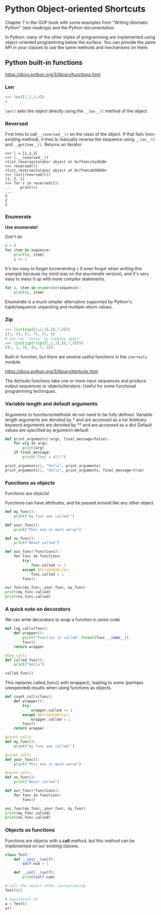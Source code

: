 Python Object-oriented Shortcuts
======================

Chapter 7 in the OOP book with some examples from "Writing Idiomatic Python" (see readings) and the Python documentation.

In Python: many of the other styles of programming are implemented using object-oriented programming below the surface. You can provide the same API in your classes to use the same methods and mechanisms on them.

Python built-in functions
-------------------------

https://docs.python.org/3/library/functions.html

### Len

```python
>>> len([1,2,3,4])
4
```

`len()` asks the object directly using the `__len__()` method of the object.


### Reversed

First tries to call `__reversed__()` on the class of the object. If that fails (non-existing method), it tries to manually reverse the sequence using `__len__()` and `__getitem__()`. Returns an iterator.

```
>>> l = [1,2,3]
>>> l.__reversed__()
<list_reverseiterator object at 0x7fe4cc5a36d8>
>>> reversed(l)
<list_reverseiterator object at 0x7fe4ca939898>
>>> list(reversed(l))
[3, 2, 1]
>>> for v in reversed(l):
...    print(v)
...
3
2
1
```


### Enumerate

__Use enumerate!__

Don't do
```python
i = 0
for item in sequence:
    print(i, item)
    i += 1
````

It's too easy to forget incrementing `i` (I even forgot when writing this example because my mind was on the enumerate version), and it's very easy to mess it up with more complex statements.


```python
for i, item in enumerate(sequence):
    print(i, item)
````

Enumerate is a much simpler alternative supported by Python's tuple/sequence unpacking and multiple return values.




###  Zip

```python
>>> list(zip([1,2,3],[6,7,8]))
[(1, 6), (2, 7), (3, 8)
# you can "unzip" by zipping again:
>>> list(zip(*zip([1,2,3],[6,7,8])))
[(1, 2, 3), (6, 7, 8)]
```

Built-in function, but there are several useful functions in the `itertools` module:

https://docs.python.org/3/library/itertools.html

The itertools functions take one or more input sequences and produce output sequences or objects/iterators. Useful for some functional programming techniques.

###  Variable length and default arguments

Arguments to functions/methods do not need to be fully defined.
Variable length arguments are denoted by * and are accessed as a list
Arbitrary keyword arguments are denoted by ** and are accessed as a dict
Default values are specified by argument=default

```python
def print_arguments(*args, final_message=False):
    for arg in args:
        print(arg)
    if final_message:
        print("That's all!")

print_arguments(1, "hello", print_arguments)
print_arguments(1, "hello", print_arguments, final_message=True)

```

### Functions as objects

Functions are objects!

Functions can have attributes, and be passed around like any other object.

```python
def my_func():
    print("my_func was called!")

def your_func():
    print("This one is much worse")

def no_func():
    print("Never called")

def our_func(*functions):
    for func in functions:
        try:
            func.called += 1
        except AttributeError:
            func.called = 1
        func()

our_func(my_func, your_func, my_func)
print(my_func.called)
print(no_func.called)

```

### A quick note on decorators

We can write decorators to wrap a function in some code
```python
def log_calls(func):
    def wrapper():
        print("Function {} called".format(func.__name__))
        func()
    return wrapper

@log_calls
def called_func():
    print("Hello")

called_func()

```

This replaces called_func() with wrapper(), leading to some (perhaps unexpected)
results when using functions as objects.

```python
def count_calls(func):
    def wrapper():
        try:
            wrapper.called += 1
        except AttributeError:
            wrapper.called = 1
        func()
    return wrapper

@count_calls
def my_func():
    print("my_func was called!")

@count_calls
def your_func():
    print("This one is much worse")

@count_calls
def no_func():
    print("Never called")

def our_func(*functions):
    for func in functions:
        func()

our_func(my_func, your_func, my_func)
print(my_func.called)
print(no_func.called)

```

### Objects as functions

Functions are objects with a __call__ method, but this method can be implemented on our existing classes.

```python
class Test:
    def __init__(self):
        self.num = 1

    def __call__(self):
        print(self.num)

# Call the object after instantiating
Test()()

# Equivalent to
a = Test()
a()
```

